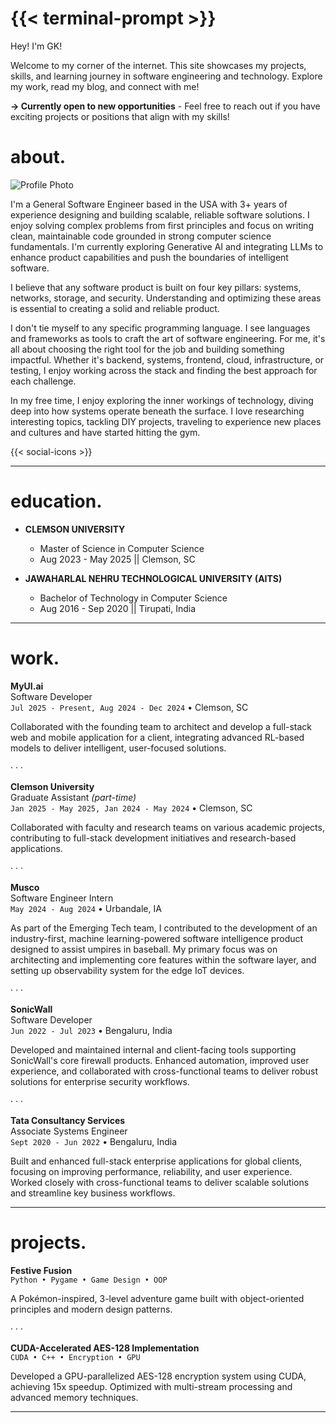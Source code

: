 # {{< terminal-prompt >}}

Hey! I'm GK!

Welcome to my corner of the internet. This site showcases my projects, skills, and learning journey in software engineering and technology. Explore my work, read my blog, and connect with me!

**→ Currently open to new opportunities** - Feel free to reach out if you have exciting projects or positions that align with my skills!

# about.

![Profile Photo](/images/gk.jpeg)

I'm a General Software Engineer based in the USA with 3+ years of experience designing and building scalable, reliable software solutions. I enjoy solving complex problems from first principles and focus on writing clean, maintainable code grounded in strong computer science fundamentals. I'm currently exploring Generative AI and integrating LLMs to enhance product capabilities and push the boundaries of intelligent software.

I believe that any software product is built on four key pillars: systems, networks, storage, and security. Understanding and optimizing these areas is essential to creating a solid and reliable product.

I don't tie myself to any specific programming language. I see languages and frameworks as tools to craft the art of software engineering. For me, it's all about choosing the right tool for the job and building something impactful. Whether it's backend, systems, frontend, cloud, infrastructure, or testing, I enjoy working across the stack and finding the best approach for each challenge.

In my free time, I enjoy exploring the inner workings of technology, diving deep into how systems operate beneath the surface. I love researching interesting topics, tackling DIY projects, traveling to experience new places and cultures and have started hitting the gym.

{{< social-icons >}}

---

# education.

- **CLEMSON UNIVERSITY**

  - Master of Science in Computer Science
  - Aug 2023 - May 2025 || Clemson, SC

- **JAWAHARLAL NEHRU TECHNOLOGICAL UNIVERSITY (AITS)**
  - Bachelor of Technology in Computer Science
  - Aug 2016 - Sep 2020 || Tirupati, India

---

# work.

**MyUI.ai**  
Software Developer  
`Jul 2025 - Present, Aug 2024 - Dec 2024` • Clemson, SC

Collaborated with the founding team to architect and develop a full-stack web and mobile application for a client, integrating advanced RL-based models to deliver intelligent, user-focused solutions.

· · ·

**Clemson University**  
Graduate Assistant _(part-time)_  
`Jan 2025 - May 2025, Jan 2024 - May 2024` • Clemson, SC

Collaborated with faculty and research teams on various academic projects, contributing to full-stack development initiatives and research-based applications.

· · ·

**Musco**  
Software Engineer Intern  
`May 2024 - Aug 2024` • Urbandale, IA

As part of the Emerging Tech team, I contributed to the development of an industry-first, machine learning-powered software intelligence product designed to assist umpires in baseball. My primary focus was on architecting and implementing core features within the software layer, and setting up observability system for the edge IoT devices.

· · ·

**SonicWall**  
Software Developer  
`Jun 2022 - Jul 2023` • Bengaluru, India

Developed and maintained internal and client-facing tools supporting SonicWall's core firewall products. Enhanced automation, improved user experience, and collaborated with cross-functional teams to deliver robust solutions for enterprise security workflows.

· · ·

**Tata Consultancy Services**  
Associate Systems Engineer  
`Sept 2020 - Jun 2022` • Bengaluru, India

Built and enhanced full-stack enterprise applications for global clients, focusing on improving performance, reliability, and user experience. Worked closely with cross-functional teams to deliver scalable solutions and streamline key business workflows.

---

# projects.

**Festive Fusion**  
`Python • Pygame • Game Design • OOP`

A Pokémon-inspired, 3-level adventure game built with object-oriented principles and modern design patterns.  

· · ·

**CUDA-Accelerated AES-128 Implementation**  
`CUDA • C++ • Encryption • GPU`

Developed a GPU-parallelized AES-128 encryption system using CUDA, achieving 15x speedup. Optimized with multi-stream processing and advanced memory techniques.  


---
